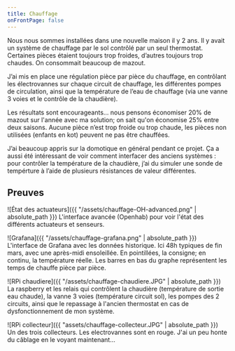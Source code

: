 ```yaml
---
title: Chauffage
onFrontPage: false
---
```


Nous nous sommes installées dans une nouvelle maison il y 2 ans. Il y avait un système de chauffage par le sol contrôlé par un seul thermostat. Certaines pièces étaient toujours trop froides, d’autres toujours trop chaudes. On consommait beaucoup de mazout.

J’ai mis en place une régulation pièce par pièce du chauffage, en contrôlant les électrovannes sur chaque circuit de chauffage, les différentes pompes de circulation, ainsi que la température de l’eau de chauffage (via une vanne 3 voies et le contrôle de la chaudière).

Les résultats sont encourageants… nous pensons économiser 20% de mazout sur l'année avec ma solution; on sait qu'on économise 25% entre deux saisons. Aucune pièce n’est trop froide ou trop chaude, les pièces non utilisées (enfants en kot) peuvent ne pas être chauffées.

J’ai beaucoup appris sur la domotique en général pendant ce projet. Ça a aussi été intéressant de voir comment interfacer des anciens systèmes : pour contrôler la température de la chaudière, j’ai du simuler une sonde de tempérture à l’aide de plusieurs résistances de valeur différentes.

<!--more-->
## Preuves
![État des actuateurs]({{ "/assets/chauffage-OH-advanced.png" | absolute_path }})
L'interface avancée (Openhab) pour voir l'état des différents actuateurs et senseurs.

![Grafana]({{ "/assets/chauffage-grafana.png" | absolute_path }})
L'interface de Grafana avec les données historique. Ici 48h typiques de fin mars, avec une après-midi ensoleillée. En pointillées, la consigne; en continu, la température réelle. Les barres en bas du graphe représentent les temps de chauffe pièce par pièce.

![RPi chaudiere]({{ "/assets/chauffage-chaudiere.JPG" | absolute_path }})
La raspberry et les relais qui contrôlent la chaudière (température de sortie eau chaude), la vanne 3 voies (température circuit sol), les pompes des 2 circuits, ainsi que le repassage à l'ancien thermostat en cas de dysfonctionnement de mon système.

![RPi collecteur]({{ "assets/chauffage-collecteur.JPG" | absolute_path }})
Un des trois collecteurs. Les electrovannes sont en rouge. J'ai un peu honte du câblage en le voyant maintenant…
